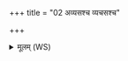 +++
title = "02 अव्यसश्च व्यचसश्च"

+++
<details><summary>मूलम् (WS)</summary>

अव्यसश्च व्यचसश्च बिलं वि ष्यामि मायया । विलं  
ताभ्यामुद्धृत्य वेदमथ कर्माणि कृण्महे ॥ २ ॥
</details>